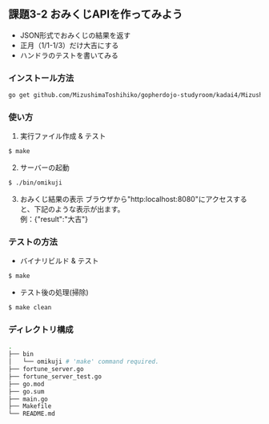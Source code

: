 ## 課題3-2 おみくじAPIを作ってみよう
- JSON形式でおみくじの結果を返す
- 正月（1/1-1/3）だけ大吉にする
- ハンドラのテストを書いてみる


### インストール方法
```bash
go get github.com/MizushimaToshihiko/gopherdojo-studyroom/kadai4/Mizushima
```

### 使い方
1. 実行ファイル作成 & テスト
```bash
$ make
```
2. サーバーの起動
```bash
$ ./bin/omikuji
```
3. おみくじ結果の表示
 ブラウザから"http:localhost:8080"にアクセスすると、下記のような表示が出ます。  
 例：{"result":"大吉"}
  

### テストの方法
- バイナリビルド & テスト
```bash
$ make
```
- テスト後の処理(掃除)
```bash
$ make clean
```

### ディレクトリ構成
```bash
.
├── bin
│   └── omikuji # 'make' command required.
├── fortune_server.go
├── fortune_server_test.go
├── go.mod
├── go.sum
├── main.go
├── Makefile
└── README.md
```